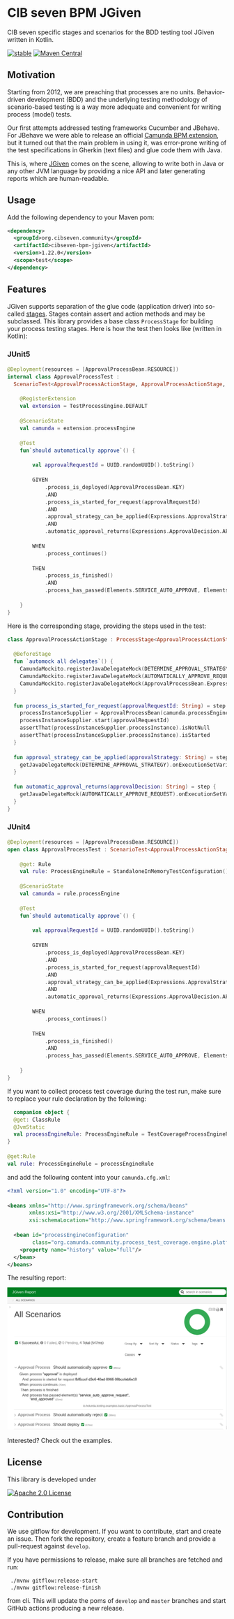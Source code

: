 # CIB seven BPM JGiven
CIB seven specific stages and scenarios for the BDD testing tool JGiven written in Kotlin.

[![stable](https://img.shields.io/badge/lifecycle-STABLE-green.svg)](https://github.com/holisticon#open-source-lifecycle)
[![Maven Central](https://maven-badges.herokuapp.com/maven-central/org.cibseven.community/cibseven-bpm-jgiven/badge.svg)](https://maven-badges.herokuapp.com/maven-central/org.cibseven.community/cibseven-bpm-jgiven)

## Motivation

Starting from 2012, we are preaching that processes are no units. Behavior-driven development (BDD) and the
underlying testing methodology of scenario-based testing is a way more adequate and convenient for writing
process (model) tests. 

Our first attempts addressed testing frameworks Cucumber and JBehave. For JBehave we were able to release
an official [Camunda BPM extension](https://github.com/camunda/camunda-bpm-jbehave), but it turned out that the main problem
in using it, was error-prone writing of the test specifications in Gherkin (text files) and glue code them with Java.

This is, where [JGiven](http://jgiven.org/) comes on the scene, allowing to write both in Java or any other JVM language
by providing a nice API and later generating reports which are human-readable.

## Usage

Add the following dependency to your Maven pom:

```xml
<dependency>
  <groupId>org.cibseven.community</groupId>
  <artifactId>cibseven-bpm-jgiven</artifactId>
  <version>1.22.0</version>
  <scope>test</scope>
</dependency>
```
## Features

JGiven supports separation of the glue code (application driver) into so-called [stages](http://jgiven.org/userguide/#_stages_and_state_sharing).
Stages contain assert and action methods and may be subclassed. This library provides a base class
`ProcessStage` for building your process testing stages. Here is how the test then looks like
(written in Kotlin):

### JUnit5

```kotlin
@Deployment(resources = [ApprovalProcessBean.RESOURCE])
internal class ApprovalProcessTest :
  ScenarioTest<ApprovalProcessActionStage, ApprovalProcessActionStage, ApprovalProcessThenStage>() {

    @RegisterExtension
    val extension = TestProcessEngine.DEFAULT

    @ScenarioState
    val camunda = extension.processEngine

    @Test
    fun`should automatically approve`() {

        val approvalRequestId = UUID.randomUUID().toString()

        GIVEN
            .process_is_deployed(ApprovalProcessBean.KEY)
            .AND
            .process_is_started_for_request(approvalRequestId)
            .AND
            .approval_strategy_can_be_applied(Expressions.ApprovalStrategy.AUTOMATIC)
            .AND
            .automatic_approval_returns(Expressions.ApprovalDecision.APPROVE)

        WHEN
            .process_continues()

        THEN
            .process_is_finished()
            .AND
            .process_has_passed(Elements.SERVICE_AUTO_APPROVE, Elements.END_APPROVED)

    }
}
```

Here is the corresponding stage, providing the steps used in the test:

```kotlin
class ApprovalProcessActionStage : ProcessStage<ApprovalProcessActionStage, ApprovalProcessBean>() {

  @BeforeStage
  fun `automock all delegates`() {
    CamundaMockito.registerJavaDelegateMock(DETERMINE_APPROVAL_STRATEGY)
    CamundaMockito.registerJavaDelegateMock(AUTOMATICALLY_APPROVE_REQUEST)
    CamundaMockito.registerJavaDelegateMock(ApprovalProcessBean.Expressions.LOAD_APPROVAL_REQUEST)
  }

  fun process_is_started_for_request(approvalRequestId: String) = step {
    processInstanceSupplier = ApprovalProcessBean(camunda.processEngine)
    processInstanceSupplier.start(approvalRequestId)
    assertThat(processInstanceSupplier.processInstance).isNotNull
    assertThat(processInstanceSupplier.processInstance).isStarted
  }

  fun approval_strategy_can_be_applied(approvalStrategy: String) = step {
    getJavaDelegateMock(DETERMINE_APPROVAL_STRATEGY).onExecutionSetVariables(Variables.putValue(APPROVAL_STRATEGY, approvalStrategy))
  }

  fun automatic_approval_returns(approvalDecision: String) = step {
    getJavaDelegateMock(AUTOMATICALLY_APPROVE_REQUEST).onExecutionSetVariables(Variables.putValue(APPROVAL_DECISION, approvalDecision))
  }
}
```

### JUnit4

```kotlin
@Deployment(resources = [ApprovalProcessBean.RESOURCE])
open class ApprovalProcessTest : ScenarioTest<ApprovalProcessActionStage, ApprovalProcessActionStage, ApprovalProcessThenStage>() {

    @get: Rule 
    val rule: ProcessEngineRule = StandaloneInMemoryTestConfiguration().rule()

    @ScenarioState
    val camunda = rule.processEngine

    @Test
    fun`should automatically approve`() {

        val approvalRequestId = UUID.randomUUID().toString()

        GIVEN
            .process_is_deployed(ApprovalProcessBean.KEY)
            .AND
            .process_is_started_for_request(approvalRequestId)
            .AND
            .approval_strategy_can_be_applied(Expressions.ApprovalStrategy.AUTOMATIC)
            .AND
            .automatic_approval_returns(Expressions.ApprovalDecision.APPROVE)

        WHEN
            .process_continues()

        THEN
            .process_is_finished()
            .AND
            .process_has_passed(Elements.SERVICE_AUTO_APPROVE, Elements.END_APPROVED)

    }
}
```

If you want to collect process test coverage during the test run, make sure to replace your rule declaration by the following: 

```kotlin
  companion object {
  @get: ClassRule
  @JvmStatic
  val processEngineRule: ProcessEngineRule = TestCoverageProcessEngineRuleBuilder.create().build()
}

@get:Rule
val rule: ProcessEngineRule = processEngineRule

```

and add the following content into your `camunda.cfg.xml`:

```xml
<?xml version="1.0" encoding="UTF-8"?>

<beans xmlns="http://www.springframework.org/schema/beans"
       xmlns:xsi="http://www.w3.org/2001/XMLSchema-instance"
       xsi:schemaLocation="http://www.springframework.org/schema/beans   http://www.springframework.org/schema/beans/spring-beans.xsd">

  <bean id="processEngineConfiguration"
        class="org.camunda.community.process_test_coverage.engine.platform7.ProcessCoverageInMemProcessEngineConfiguration">
    <property name="history" value="full"/>
  </bean>
</beans>
```


The resulting report:

![JGiven Process Report](docs/report.png)


Interested? Check out the examples.

## License

This library is developed under

[![Apache 2.0 License](https://img.shields.io/badge/License-Apache%202.0-blue.svg)](/LICENSE)


## Contribution

We use gitflow for development. If you want to contribute, start and create
an issue. Then fork the repository, create a feature branch and provide a 
pull-request against `develop`.

If you have permissions to release, make sure all branches are fetched and run: 

     ./mvnw gitflow:release-start 
     ./mvnw gitflow:release-finish
     
from cli. This will update the poms of `develop` and `master` branches 
and start GitHub actions producing a new release.

